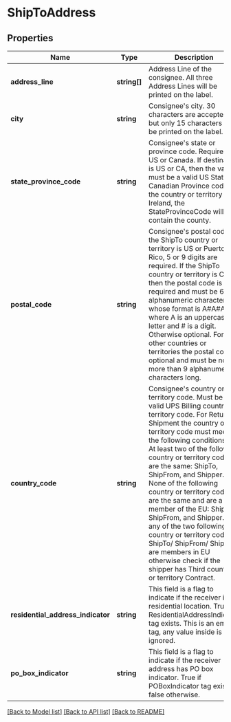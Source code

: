 # ShipToAddress

## Properties
Name | Type | Description | Notes
------------ | ------------- | ------------- | -------------
**address_line** | **string[]** | Address Line of the consignee. All three Address Lines will be printed on the label. | 
**city** | **string** | Consignee&#x27;s city. 30 characters are accepted, but only 15 characters will be printed on the label. | 
**state_province_code** | **string** | Consignee&#x27;s state or province code. Required for US or Canada.  If destination is US or CA, then the value must be a valid US State/ Canadian Province code.  If the country or territory is Ireland, the StateProvinceCode will contain the county. | [optional] 
**postal_code** | **string** | Consignee&#x27;s postal code.  If the ShipTo country or territory is US or Puerto Rico, 5 or 9 digits are required.  If the ShipTo country or territory is CA, then the postal code is required and must be 6 alphanumeric characters whose format is A#A#A# where A is an uppercase letter and # is a digit.  Otherwise optional. For all other countries or territories the postal code is optional and must be no more than 9 alphanumeric characters long. | [optional] 
**country_code** | **string** | Consignee&#x27;s country or territory code.  Must be a valid UPS Billing country or territory code. For Return Shipment the country or territory code must meet the following conditions: - At least two of the following country or territory codes are the same: ShipTo, ShipFrom, and Shipper. - None of the following country or territory codes are the same and are a member of the EU: ShipTo, ShipFrom, and Shipper. - If any of the two following country or territory codes: ShipTo/ ShipFrom/ Shipper are members in EU otherwise check if the shipper has Third country or territory Contract. | 
**residential_address_indicator** | **string** | This field is a flag to indicate if the receiver is a residential location.  True if ResidentialAddressIndicator tag exists.  This is an empty tag, any value inside is ignored. | [optional] 
**po_box_indicator** | **string** | This field is a flag to indicate if the receiver address has PO box indicator. True if POBoxIndicator tag exists; false otherwise. | [optional] 

[[Back to Model list]](../../README.md#documentation-for-models) [[Back to API list]](../../README.md#documentation-for-api-endpoints) [[Back to README]](../../README.md)

